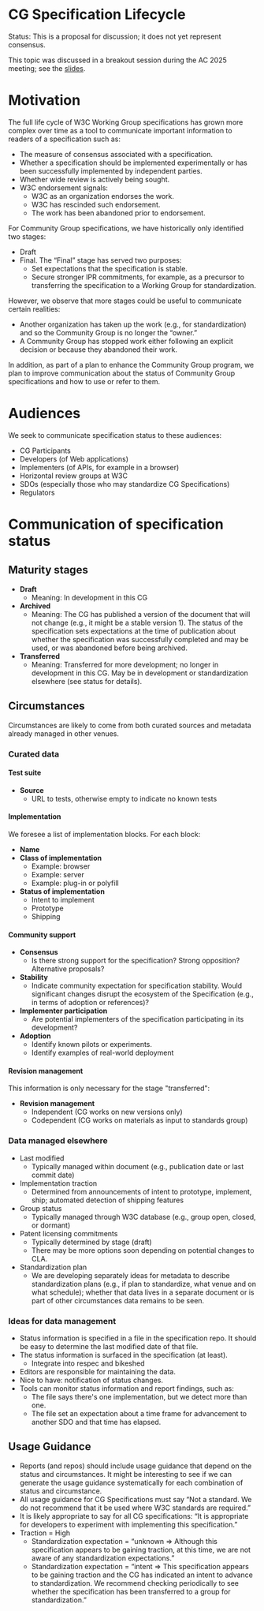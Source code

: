 # CG Specification Lifecycle
Status: This is a proposal for discussion; it does not yet represent consensus.

This topic was discussed in a breakout session during the AC 2025 meeting; see the [slides](https://www.w3.org/2025/Talks/cg-breakout-ac2025.pdf).

# Motivation

The full life cycle of W3C Working Group specifications has grown more complex over time as a tool to communicate important information to readers of a specification such as:

* The measure of consensus associated with a specification.
* Whether a specification should be implemented experimentally or has been successfully implemented by independent parties.
* Whether wide review is actively being sought.
* W3C endorsement signals:
   * W3C as an organization endorses the work.
   * W3C has rescinded such endorsement.
   * The work has been abandoned prior to endorsement.

For Community Group specifications, we have historically only identified two stages:

* Draft
* Final. The “Final” stage has served two purposes:
   * Set expectations that the specification is stable.
   * Secure stronger IPR commitments, for example, as a precursor to transferring the specification to a Working Group for standardization.

However, we observe that more stages could be useful to communicate certain realities:

* Another organization has taken up the work (e.g., for standardization) and so the Community Group is no longer the “owner.”
* A Community Group has stopped work either following an explicit decision or because they abandoned their work.

In addition, as part of a plan to enhance the Community Group program, we plan to improve communication about the status of Community Group specifications and how to use or refer to them.

# Audiences

We seek to communicate specification status to these audiences:

* CG Participants
* Developers (of Web applications)
* Implementers (of APIs, for example in a browser)
* Horizontal review groups at W3C
* SDOs (especially those who may standardize CG Specifications)
* Regulators

# Communication of specification status

## Maturity stages

* **Draft**
   * Meaning: In development in this CG
* **Archived**
   * Meaning: The CG has published a version of the document that will not change (e.g., it might be a stable version 1). The status of the specification sets expectations at the time of publication about whether the specification was successfully completed and may be used, or was abandoned before being archived.
* **Transferred** 
   * Meaning: Transferred for more development; no longer in development in this CG. May be in development or standardization elsewhere (see status for details).

## Circumstances

Circumstances are likely to come from both curated sources and metadata already managed in other venues.

### Curated data

#### Test suite

* **Source**
  * URL to tests, otherwise empty to indicate no known tests

#### Implementation

We foresee a list of implementation blocks. For each block:

* **Name**
* **Class of implementation** 
  * Example: browser
  * Example: server 
  * Example: plug-in or polyfill
* **Status of implementation**
  * Intent to implement
  * Prototype
  * Shipping

#### Community support

* **Consensus**  
  * Is there strong support for the specification? Strong opposition? Alternative proposals?
* **Stability**
  * Indicate community expectation for specification stability. Would significant changes disrupt the ecosystem of the Specification (e.g., in terms of adoption or references)?
* **Implementer participation**  
  * Are potential implementers of the specification participating in its development?
* **Adoption**
  * Identify known pilots or experiments.
  * Identify examples of real-world deployment

#### Revision management

This information is only necessary for the stage "transferred":

* **Revision management**
  * Independent (CG works on new versions only)
  * Codependent (CG works on materials as input to standards group)
   
   
### Data managed elsewhere

* Last modified
  * Typically managed within document (e.g., publication date or last commit date)
* Implementation traction
  * Determined from announcements of intent to prototype, implement, ship; automated detection of shipping features
* Group status
  * Typically managed through W3C database (e.g., group open, closed, or dormant)
* Patent licensing commitments
  * Typically determined by stage (draft)
  * There may be more options soon depending on potential changes to CLA.
* Standardization plan
  * We are developing separately ideas for metadata to describe standardization plans (e.g., if plan to standardize, what venue and on what schedule); whether that data lives
in a separate document or is part of other circumstances data remains to be seen.

### Ideas for data management

* Status information is specified in a file in the specification repo. It should be easy to determine the last modified date of that file.
* The status information is surfaced in the specification (at least).
   * Integrate into respec and bikeshed
* Editors are responsible for maintaining the data.
* Nice to have: notification of status changes.
* Tools can monitor status information and report findings, such as:
   * The file says there's one implementation, but we detect more than one.
   * The file set an expectation about a time frame for advancement to another SDO and that time has elapsed.

## Usage Guidance

* Reports (and repos) should include usage guidance that depend on the status and circumstances. It might be interesting to see if we can generate the usage guidance systematically for each combination of status and circumstance.
* All usage guidance for CG Specifications must say “Not a standard. We do not recommend that it be used where W3C standards are required.” 
* It is likely appropriate to say for all CG specifications: “It is appropriate for developers to experiment with implementing this specification.”
* Traction = High
   * Standardization expectation = “unknown => Although this specification appears to be gaining traction, at this time, we are not aware of any standardization expectations.”
   * Standardization expectation = “intent => This specification appears to be gaining traction and the CG has indicated an intent to advance to standardization. We recommend checking periodically to see whether the specification has been transferred to a group for standardization.”

